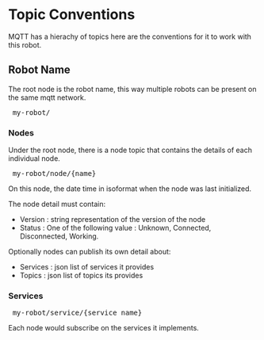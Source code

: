 # Topic Conventions

MQTT has a hierachy of topics here are the conventions for it to work with this robot.

## Robot Name

The root node is the robot name, this way multiple robots can be present on the same mqtt network.

<pre> my-robot/ </pre>

### Nodes

Under the root node, there is a node topic that contains the details of each individual node.

<pre> my-robot/node/{name} </pre>

On this node, the date time in isoformat when the node was last initialized.

The node detail must contain:
 - Version : string representation of the version of the node
 - Status : One of the following value : Unknown, Connected, Disconnected, Working.

 Optionally nodes can publish its own detail about:
  - Services : json list of services it provides
  - Topics : json list of topics its provides

### Services

<pre> my-robot/service/{service_name} </pre>

Each node would subscribe on the services it implements.

